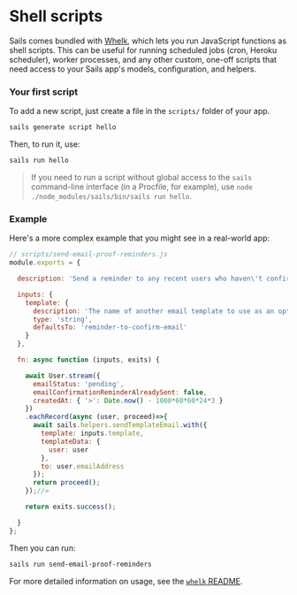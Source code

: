 # Shell scripts

Sails comes bundled with [Whelk](https://github.com/sailshq/whelk), which lets you run JavaScript functions as shell scripts. This can be useful for running scheduled jobs (cron, Heroku scheduler), worker processes, and any other custom, one-off scripts that need access to your Sails app's models, configuration, and helpers.


### Your first script

To add a new script, just create a file in the `scripts/` folder of your app.

```bash
sails generate script hello
```

Then, to run it, use:

```bash
sails run hello
```

> If you need to run a script without global access to the `sails` command-line interface (in a Procfile, for example), use `node ./node_modules/sails/bin/sails run hello`.

### Example

Here's a more complex example that you might see in a real-world app:

```js
// scripts/send-email-proof-reminders.js
module.exports = {

  description: 'Send a reminder to any recent users who haven\'t confirmed their email address yet.',

  inputs: {
    template: {
      description: 'The name of another email template to use as an optional override.',
      type: 'string',
      defaultsTo: 'reminder-to-confirm-email'
    }
  },

  fn: async function (inputs, exits) {

    await User.stream({
      emailStatus: 'pending',
      emailConfirmationReminderAlreadySent: false,
      createdAt: { '>': Date.now() - 1000*60*60*24*3 }
    })
    .eachRecord(async (user, proceed)=>{
      await sails.helpers.sendTemplateEmail.with({
        template: inputs.template,
        templateData: {
          user: user
        },
        to: user.emailAddress
      });
      return proceed();
    });//∞

    return exits.success();

  }
};
```

Then you can run:

```bash
sails run send-email-proof-reminders
```

For more detailed information on usage, see the [`whelk` README](https://github.com/sailshq/whelk/blob/master/README.md).

<docmeta name="displayName" value="Shell scripts">
<docmeta name="nextUpLink" value="/documentation/concepts/models-and-orm">
<docmeta name="nextUpName" value="Models and ORM">
